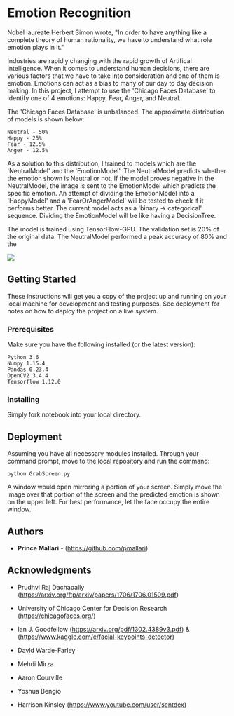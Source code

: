 # Emotion Recognition

Nobel laureate Herbert Simon wrote, "In order to have anything like a complete theory of human rationality, we have to understand what role emotion plays in it."

Industries are rapidly changing with the rapid growth of Artifical Intelligence. When it comes to understand human decisions, there are various factors that we have to take into consideration and one of them is emotion. Emotions can act as a bias to many of our day to day decision making. In this project, I attempt to use the 'Chicago Faces Database' to identify one of 4 emotions: Happy, Fear, Anger, and Neutral.

The 'Chicago Faces Database' is unbalanced. The approximate distribution of models is shown below:
```
Neutral - 50%
Happy - 25%
Fear - 12.5%
Anger - 12.5%
```

As a solution to this distribution, I trained to models which are the 'NeutralModel' and the 'EmotionModel'. The NeutralModel predicts whether the emotion shown is Neutral or not. If the model proves negative in the NeutralModel, the image is sent to the EmotionModel which predicts the specific emotion. An attempt of dividing the EmotionModel into a 'HappyModel' and a 'FearOrAngerModel' will be tested to check if it performs better. The current model acts as a 'binary -> categorical' sequence. Dividing the EmotionModel will be like having a DecisionTree.

The model is trained using TensorFlow-GPU. The validation set is 20% of the original data. The NeutralModel performed a peak accuracy of 80% and the 

![](demo.gif)

## Getting Started

These instructions will get you a copy of the project up and running on your local machine for development and testing purposes. See deployment for notes on how to deploy the project on a live system.

### Prerequisites

Make sure you have the following installed (or the latest version):

```
Python 3.6
Numpy 1.15.4
Pandas 0.23.4
OpenCV2 3.4.4
Tensorflow 1.12.0
```

### Installing

Simply fork notebook into your local directory.

## Deployment

Assuming you have all necessary modules installed. Through your command prompt, move to the local repository and run the command:

```
python GrabScreen.py
```
A window would open mirroring a portion of your screen. Simply move the image over that portion of the screen and the predicted emotion is shown on the upper left.
For best performance, let the face occupy the entire window.

## Authors

* **Prince Mallari** - (https://github.com/pmallari)

## Acknowledgments

* Prudhvi Raj Dachapally (https://arxiv.org/ftp/arxiv/papers/1706/1706.01509.pdf)

* University of Chicago Center for Decision Research (https://chicagofaces.org/)

* Ian J. Goodfellow (https://arxiv.org/pdf/1302.4389v3.pdf) & (https://www.kaggle.com/c/facial-keypoints-detector)
* David Warde-Farley
* Mehdi Mirza
* Aaron Courville
* Yoshua Bengio

* Harrison Kinsley (https://www.youtube.com/user/sentdex)
